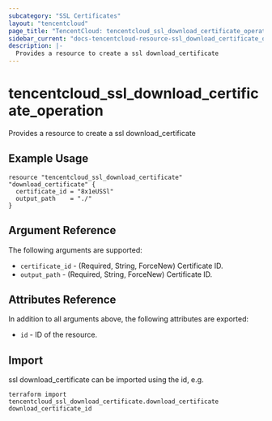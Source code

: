 ```yaml
---
subcategory: "SSL Certificates"
layout: "tencentcloud"
page_title: "TencentCloud: tencentcloud_ssl_download_certificate_operation"
sidebar_current: "docs-tencentcloud-resource-ssl_download_certificate_operation"
description: |-
  Provides a resource to create a ssl download_certificate
---
```


# tencentcloud_ssl_download_certificate_operation

Provides a resource to create a ssl download_certificate

## Example Usage

```hcl
resource "tencentcloud_ssl_download_certificate" "download_certificate" {
  certificate_id = "8x1eUSSl"
  output_path    = "./"
}
```

## Argument Reference

The following arguments are supported:

* `certificate_id` - (Required, String, ForceNew) Certificate ID.
* `output_path` - (Required, String, ForceNew) Certificate ID.

## Attributes Reference

In addition to all arguments above, the following attributes are exported:

* `id` - ID of the resource.



## Import

ssl download_certificate can be imported using the id, e.g.

```
terraform import tencentcloud_ssl_download_certificate.download_certificate download_certificate_id
```

